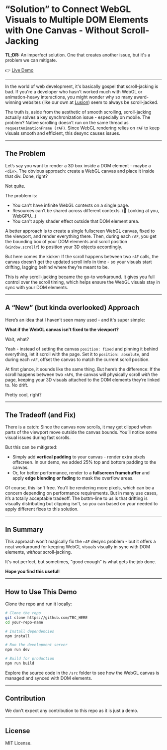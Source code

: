 # “Solution” to Connect WebGL Visuals to Multiple DOM Elements with One Canvas - Without Scroll-Jacking

**TL;DR:** An imperfect solution. One that creates another issue, but it's a problem we can mitigate.

👉 [Live Demo](url)

---

In the world of web development, it's basically gospel that scroll-jacking is bad. If you're a developer who hasn't worked much with WebGL or animation-heavy interactions, you might wonder why so many award-winning websites (like our own at [Lusion](https://lusion.co)) seem to always be scroll-jacked.

The truth is, aside from the aesthetic of smooth scrolling, scroll-jacking actually solves a key synchronization issue - especially on mobile. The problem? Native scrolling doesn’t run on the same thread as `requestAnimationFrame (rAF)`. Since WebGL rendering relies on `rAF` to keep visuals smooth and efficient, this desync causes issues.

---

## The Problem

Let’s say you want to render a 3D box inside a DOM element - maybe a `<div>`. The obvious approach: create a WebGL canvas and place it inside that div. Done, right?

Not quite.

The problem is:

-   You can’t have infinite WebGL contexts on a single page.
-   Resources can’t be shared across different contexts.
    (👀 Looking at you, WebGPU…)
-   You can't apply shader effect outside that DOM element area.

A better approach is to create a single fullscreen WebGL canvas, fixed to the viewport, and render everything there. Then, during each `rAF`, you get the bounding box of your DOM elements and scroll position (`window.scrollY`) to position your 3D objects accordingly.

But here comes the kicker:
If the scroll happens between two `rAF` calls, the canvas doesn’t get the updated scroll info in time - so your visuals start drifting, lagging behind where they’re meant to be.

This is why scroll-jacking became the go-to workaround. It gives you full control over the scroll timing, which helps ensure the WebGL visuals stay in sync with your DOM elements.

---

## A “New” (but kinda overlooked) Approach

Here’s an idea that I haven’t seen many used - and it's super simple:

**What if the WebGL canvas isn't fixed to the viewport?**

Wait, what?

Yeah - instead of setting the canvas `position: fixed` and pinning it behind everything, let it scroll with the page. Set it to `position: absolute`, and during each `rAF`, offset the canvas to match the current scroll position.

At first glance, it sounds like the same thing. But here’s the difference:
If the scroll happens between two `rAF`s, the canvas will physically scroll _with_ the page, keeping your 3D visuals attached to the DOM elements they’re linked to. No drift.

Pretty cool, right?

---

## The Tradeoff (and Fix)

There is a catch:
Since the canvas now scrolls, it may get clipped when parts of the viewport move outside the canvas bounds. You’ll notice some visual issues during fast scrolls.

But this can be mitigated:

-   Simply add **vertical padding** to your canvas - render extra pixels offscreen. In our demo, we added 25% top and bottom padding to the canvas.
-   Or, for better performance, render to a **fullscreen framebuffer** and apply **edge blending or fading** to mask the overflow areas.

Of course, this isn't free. You'll be rendering more pixels, which can be a concern depending on performance requirements. But in many use cases, it’s a totally acceptable tradeoff. The bottm-line to us is that drifting is visually distributing but clipping isn't, so you can based on your needed to apply different fixes to this solution.

---

## In Summary

This approach won’t magically fix the `rAF` desync problem - but it offers a neat workaround for keeping WebGL visuals visually in sync with DOM elements, _without_ scroll-jacking.

It's not perfect, but sometimes, "good enough" is what gets the job done.

**Hope you find this useful!**

---

## How to Use This Demo

Clone the repo and run it locally:

```bash
# Clone the repo
git clone https://github.com/TBC_HERE
cd your-repo-name

# Install dependencies
npm install

# Run the development server
npm run dev

# Build for production
npm run build
```

Explore the source code in the `/src` folder to see how the WebGL canvas is managed and synced with DOM elements.

---

## Contribution

We don't expect any contribution to this repo as it is just a demo.

---

## License

MIT License.
